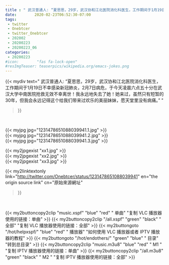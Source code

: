```yaml
---
title : " 武汉普通人: “夏思思，29岁，武汉协和江北医院消化科医生，工作期间于1月19日不幸感染新冠肺炎，2月7日病危，于今天凌晨六点五十分在武汉大学中南医院抢救无效不幸离世！我永远地失去了她！她来过，虽然只有短暂的30年，但我会永远记得这个给我们带来过欢乐的美丽妹妹，愿天堂里没有病痛。”  "
date:        2020-02-23T06:52:30-07:00
tags:
 - twitter
 - Onebtcer
 - twitter_Onebtcer
 - 202002
 - 20200223
 - 20200223_06
categories:
 - 20200223
#icon:        "fas fa-lock-open"
#resImgTeaser: teaserpics/wikipedia.org/emacs-jokes.png
---
```


{{< mydiv text=" 武汉普通人: “夏思思，29岁，武汉协和江北医院消化科医生，工作期间于1月19日不幸感染新冠肺炎，2月7日病危，于今天凌晨六点五十分在武汉大学中南医院抢救无效不幸离世！我永远地失去了她！她来过，虽然只有短暂的30年，但我会永远记得这个给我们带来过欢乐的美丽妹妹，愿天堂里没有病痛。”  "
>}}
<br>


 {{< myjpg jpg="1231478651088039941.1.jpg" >}}<br>  {{< myjpg jpg="1231478651088039941.2.jpg" >}}<br>  {{< myjpg jpg="1231478651088039941.3.jpg" >}}<br> 

{{< my2jpgexist "xx1.jpg" >}}<br>
{{< my2jpgexist "xx2.jpg" >}}<br>
{{< my2jpgexist "xx3.jpg" >}}<br>


{{< my2linktextonly link="http://twitter.com/Onebtcer/status/1231478651088039941"
en="the origin source link" cn="原始來源網址"
>}}


<br>

{{< my2buttoncopy2clip "music.xspf"        "blue"   "red"    " 单曲"  "复制 VLC 播放器使用的链接：单曲" >}} {{< my2buttoncopy2clip "/all.xspf"         "green"  "black"  " 全部"  "复制 VLC 播放器使用的链接：全部" >}} {{< my2buttongoto      "/hot/helpxspf/"    "blue"   "red"    " 播放器" "如何使用 VLC 播放器或者 IPTV 播放器的教程" >}} {{< my2buttongoto      "/hot/endothers/"   "green"  "blue"   " 目录"   "转到总目录" >}} {{< my2buttoncopy2clip "music.m3u8"        "blue"   "red"    " M1 "    "复制 IPTV 播放器使用的链接：单曲" >}} {{< my2buttoncopy2clip "/all.m3u8"         "green"  "black"  " M2 "    "复制 IPTV 播放器使用的链接：全部" >}} 
